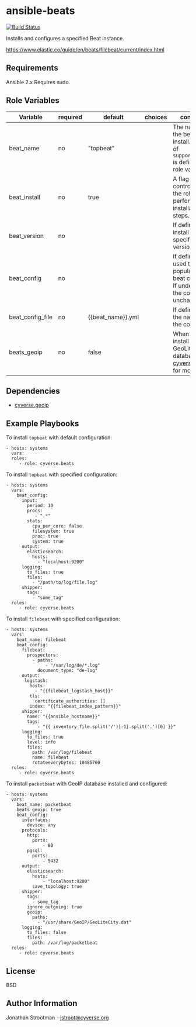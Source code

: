 ansible-beats
=============
[![Build Status](https://travis-ci.org/CyVerse-Ansible/ansible-beats.svg?branch=master)](https://travis-ci.org/CyVerse-Ansible/ansible-beats)

Installs and configures a specified Beat instance.

 https://www.elastic.co/guide/en/beats/filebeat/current/index.html

Requirements
------------

Ansible 2.x
Requires sudo.

Role Variables
--------------

|   Variable       | required | default           | choices | comments                                               |
|------------------|----------|-------------------|---------|--------------------------------------------------------|
| beat_name        |  no      | "topbeat"         |         | The name of the beat to install. The list of `supported_beats` is defined in the role vars. |
| beat_install     |  no      | true              |         | A flag used to control whether the role should perform installation steps. |
| beat_version     |  no      |                   |         | If defined, will install the specified version. |
| beat_config      |  no      |                   |         | If defined, is used to populate the beat config file. If undefined, the config file is unchanged. |
| beat_config_file |  no      | {{beat_name}}.yml |         | If defined, sets the name for the config file. |
| beats_geoip      |  no      | false             |         | When true, will install the GeoLite City database. See [cyverse.geoip](https://galaxy.ansible.com/cyverse/geoip/) for more info.|


Dependencies
------------

* [cyverse.geoip](https://galaxy.ansible.com/cyverse/geoip/)

Example Playbooks
-----------------

To install `topbeat` with default configuration:

    - hosts: systems
      vars:
      roles:
         - role: cyverse.beats

To install `topbeat` with specified configuration:

    - hosts: systems
      vars:
        beat_config:
          input:
            period: 10
            procs: 
               - ".*"
            stats:
              cpu_per_core: false
              filesystem: true
              proc: true
              system: true
          output:
            elasticsearch: 
              hosts:
                - "localhost:9200" 
          logging:
            to_files: true 
            files: 
              - "/path/to/log/file.log"
          shipper:
            tags: 
              - "some_tag"
      roles:
         - role: cyverse.beats

To install `filebeat` with specified configuration:

    - hosts: systems
      vars:
        beat_name: filebeat
        beat_config:
          filebeat:
            prospectors:
              - paths:
                   - "/var/log/de/*.log"
                document_type: "de-log"
          output:
           logstash:
             hosts:
               - "{{filebeat_logstash_host}}"
             tls:
               certificate_authorities: []
             index: "{{filebeat_index_pattern}}"
          shipper:
            name: "{{ansible_hostname}}"
            tags:
                - "{{ inventory_file.split('/')[-1].split('.')[0] }}"
          logging:
            to_files: true
            level: info
            files:
              path: /var/log/filebeat
              name: filebeat
              rotateeverybytes: 10485760 
      roles:
         - role: cyverse.beats

To install `packetbeat` with GeoIP database installed and configured:

    - hosts: systems
      vars:
        beat_name: packetbeat
        beats_geoip: true
        beat_config:
          interfaces:
            device: any
          protocols:
            http:
              ports: 
                  - 80
            pgsql:  
              ports: 
                  - 5432
          output:
            elasticsearch:
              hosts:
                  - "localhost:9200"
              save_topology: true
          shipper:
            tags: 
              - some_tag
            ignore_outgoing: true
            geoip:
              paths:
                - "/usr/share/GeoIP/GeoLiteCity.dat"
          logging:
            to_files: false
            files:
              path: /var/log/packetbeat
      roles:
         - role: cyverse.beats
License
-------

BSD

Author Information
------------------

Jonathan Strootman - jstroot@cyverse.org
